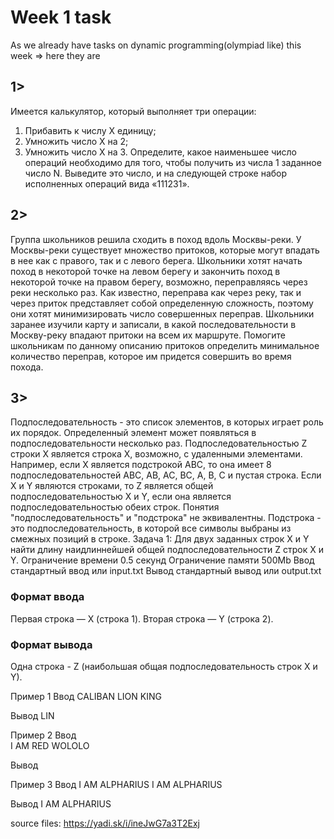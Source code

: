 # Week 1 task
As we already have tasks on dynamic programming(olympiad like) this week => here they are

## 1>
Имеется калькулятор, который выполняет три операции:
  1. Прибавить к числу X единицу;
  2. Умножить число X на 2;
  3. Умножить число X на 3.
Определите, какое наименьшее число операций необходимо для того, чтобы получить из числа 1 заданное число N.
Выведите это число, и на следующей строке набор исполненных операций вида «111231».

## 2>
Группа школьников решила сходить в поход вдоль Москвы-реки. У Москвы-реки существует множество притоков, которые могут впадать в нее как с правого, так и с левого берега. Школьники хотят начать поход в некоторой точке на левом берегу и закончить поход в некоторой точке на правом берегу, возможно, переправляясь через реки несколько раз. Как известно, переправа как через реку, так и через приток представляет собой определенную сложность, поэтому они хотят минимизировать число совершенных переправ. Школьники заранее изучили карту и записали, в какой последовательности в Москву-реку впадают притоки на всем их маршруте. Помогите школьникам по данному описанию притоков определить минимальное количество переправ, которое им придется совершить во время похода.

## 3>
Подпоследовательность - это список элементов, в которых играет роль их порядок. Определенный элемент может появляться в подпоследовательности несколько раз. Подпоследовательностью Z строки X является строка X, возможно, с удаленными элементами. Например, если X является подстрокой ABC, то она имеет 8 подпоследовательностей ABC, AB, AC, BC, A, B, C и пустая строка. Если X и Y являются строками, то Z является общей подпоследовательностью X и Y, если она является подпоследовательностью обеих строк. Понятия "подпоследовательность" и "подстрока" не эквивалентны. Подстрока - это подпоследовательность, в которой все символы выбраны из смежных позиций в строке.
Задача 1: Для двух заданных строк X и Y найти длину наидлиннейшей общей подпоследовательности Z строк X и Y.
Ограничение времени	0.5 секунд
Ограничение памяти	500Mb
Ввод	стандартный ввод или input.txt
Вывод	стандартный вывод или output.txt

### Формат ввода

Первая строка — X (строка 1).
Вторая строка — Y (строка 2).

### Формат вывода

Одна строка - Z (наибольшая общая подпоследовательность строк X и Y).


Пример 1
Ввод
CALIBAN
LION KING

Вывод
LIN

Пример 2
Ввод	
I AM RED
WOLOLO

Вывод


Пример 3
Ввод
I AM ALPHARIUS
I AM ALPHARIUS

Вывод
I AM ALPHARIUS


source files: https://yadi.sk/i/ineJwG7a3T2Exj